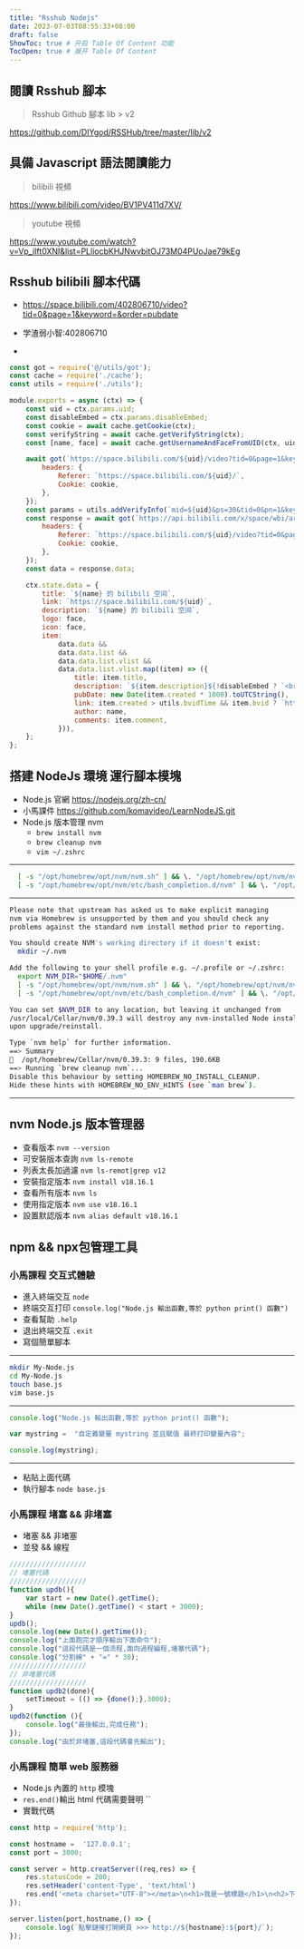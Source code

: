 ```yaml
---
title: "Rsshub Nodejs"
date: 2023-07-03T08:55:33+08:00
draft: false
ShowToc: true # 开启 Table Of Content 功能
TocOpen: true # 展开 Table Of Content
---
```


## 閱讀 Rsshub 腳本

> Rsshub Github 腳本 lib > v2

https://github.com/DIYgod/RSSHub/tree/master/lib/v2

## 具備 Javascript 語法閱讀能力

> bilibili 視頻

https://www.bilibili.com/video/BV1PV411d7XV/

> youtube 視頻

https://www.youtube.com/watch?v=Vp_iIft0XNI&list=PLliocbKHJNwvbitOJ73M04PUoJae79kEg

## Rsshub bilibili 腳本代碼

- https://space.bilibili.com/402806710/video?tid=0&page=1&keyword=&order=pubdate

- 学渣弱小智:402806710
- 
```js
const got = require('@/utils/got');
const cache = require('./cache');
const utils = require('./utils');

module.exports = async (ctx) => {
    const uid = ctx.params.uid;
    const disableEmbed = ctx.params.disableEmbed;
    const cookie = await cache.getCookie(ctx);
    const verifyString = await cache.getVerifyString(ctx);
    const [name, face] = await cache.getUsernameAndFaceFromUID(ctx, uid);

    await got(`https://space.bilibili.com/${uid}/video?tid=0&page=1&keyword=&order=pubdate`, {
        headers: {
            Referer: `https://space.bilibili.com/${uid}/`,
            Cookie: cookie,
        },
    });
    const params = utils.addVerifyInfo(`mid=${uid}&ps=30&tid=0&pn=1&keyword=&order=pubdate&platform=web&web_location=1550101&order_avoided=true`, verifyString);
    const response = await got(`https://api.bilibili.com/x/space/wbi/arc/search?${params}`, {
        headers: {
            Referer: `https://space.bilibili.com/${uid}/video?tid=0&page=1&keyword=&order=pubdate`,
            Cookie: cookie,
        },
    });
    const data = response.data;

    ctx.state.data = {
        title: `${name} 的 bilibili 空间`,
        link: `https://space.bilibili.com/${uid}`,
        description: `${name} 的 bilibili 空间`,
        logo: face,
        icon: face,
        item:
            data.data &&
            data.data.list &&
            data.data.list.vlist &&
            data.data.list.vlist.map((item) => ({
                title: item.title,
                description: `${item.description}${!disableEmbed ? `<br><br>${utils.iframe(item.aid)}` : ''}<br><img src="${item.pic}">`,
                pubDate: new Date(item.created * 1000).toUTCString(),
                link: item.created > utils.bvidTime && item.bvid ? `https://www.bilibili.com/video/${item.bvid}` : `https://www.bilibili.com/video/av${item.aid}`,
                author: name,
                comments: item.comment,
            })),
    };
};
```
## 搭建 NodeJs 環境 運行腳本模塊

- Node.js 官網 https://nodejs.org/zh-cn/
- 小馬課件 https://github.com/komavideo/LearnNodeJS.git
- Node.js 版本管理 nvm
  - `brew install nvm`
  - `brew cleanup nvm`
  - `vim ~/.zshrc`

---
```bash
  [ -s "/opt/homebrew/opt/nvm/nvm.sh" ] && \. "/opt/homebrew/opt/nvm/nvm.sh"  # This loads nvm
  [ -s "/opt/homebrew/opt/nvm/etc/bash_completion.d/nvm" ] && \. "/opt/homebrew/opt/nvm/etc/bash_completion.d/nvm"  # This loads nvm bash_completion
```
---

```bash
Please note that upstream has asked us to make explicit managing
nvm via Homebrew is unsupported by them and you should check any
problems against the standard nvm install method prior to reporting.

You should create NVM's working directory if it doesn't exist:
  mkdir ~/.nvm

Add the following to your shell profile e.g. ~/.profile or ~/.zshrc:
  export NVM_DIR="$HOME/.nvm"
  [ -s "/opt/homebrew/opt/nvm/nvm.sh" ] && \. "/opt/homebrew/opt/nvm/nvm.sh"  # This loads nvm
  [ -s "/opt/homebrew/opt/nvm/etc/bash_completion.d/nvm" ] && \. "/opt/homebrew/opt/nvm/etc/bash_completion.d/nvm"  # This loads nvm bash_completion

You can set $NVM_DIR to any location, but leaving it unchanged from
/usr/local/Cellar/nvm/0.39.3 will destroy any nvm-installed Node installations
upon upgrade/reinstall.

Type `nvm help` for further information.
==> Summary
🍺  /opt/homebrew/Cellar/nvm/0.39.3: 9 files, 190.6KB
==> Running `brew cleanup nvm`...
Disable this behaviour by setting HOMEBREW_NO_INSTALL_CLEANUP.
Hide these hints with HOMEBREW_NO_ENV_HINTS (see `man brew`).
```
---

## nvm  Node.js 版本管理器

-  查看版本 `nvm --version`
-  可安裝版本查詢 `nvm ls-remote`
-  列表太長加過濾 `nvm ls-remot|grep v12`
-  安裝指定版本 `nvm install v18.16.1`
-  查看所有版本 `nvm ls`
-  使用指定版本 `nvm use v18.16.1`
-  設置默認版本 `nvm alias default v18.16.1`

## npm && npx包管理工具

### 小馬課程 交互式體驗

- 進入終端交互 ` node `
- 終端交互打印 `console.log("Node.js 輸出函數,等於 python print() 函數")`
- 查看幫助 `.help`
- 退出終端交互 `.exit`
- 寫個簡單腳本 
---
```bash
mkdir My-Node.js
cd My-Node.js
touch base.js
vim base.js
```
---
```javascript
console.log("Node.js 輸出函數,等於 python print() 函數");

var mystring =  "自定義變量 mystring 並且賦值 最終打印變量內容";

console.log(mystring);
```
---
- 粘貼上面代碼
- 執行腳本 `node base.js` 


### 小馬課程 堵塞 && 非堵塞

- 堵塞 && 非堵塞
- 並發 && 線程

```javascript
///////////////////
// 堵塞代碼
///////////////////
function updb(){
    var start = new Date().getTime();
    while (new Date().getTime() < start + 3000);
}
updb();
console.log(new Date().getTime());
console.log("上面跑完才順序輸出下面命令");
console.log("這段代碼是一個流程,面向過程編程,堵塞代碼");
console.log("分割線" + "=" * 30);
///////////////////
// 非堵塞代碼
///////////////////
function updb2(done){
    setTimeout = (() => {done();},3000);
}
updb2(function (){
    console.log("最後輸出,完成任務");
});
console.log("由於非堵塞,這段代碼會先輸出");
```

### 小馬課程 簡單 web 服務器

- Node.js 內置的 `http` 模塊
- `res.end()`輸出 html 代碼需要聲明 ``
- 實戰代碼
```javascript
const http = require('http');

const hostname =  '127.0.0.1';
const port = 3000;

const server = http.creatServer((req,res) => {
    res.statusCode = 200;
    res.setHeader('content-Type', 'text/html')
    res.end('<meta charset="UTF-8"></meta>\n<h1>我是一號標題</h1>\n<h2>下面是列表</h2>\n<li>列表 1</li>\n<li>列表 2</li>\n<li>列表 3</li>');
});

server.listen(port,hostname,() => {
    console.log(`點擊鏈接打開網頁 >>> http://${hostname}:${port}/`);
});

```
